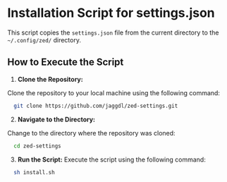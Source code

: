 # Installation Script for settings.json

This script copies the `settings.json` file from the current directory to the `~/.config/zed/` directory.

## How to Execute the Script

1. **Clone the Repository:**

  Clone the repository to your local machine using the following command:

  ```sh
    git clone https://github.com/jaggdl/zed-settings.git
  ```

2. **Navigate to the Directory:**

  Change to the directory where the repository was cloned:

  ```sh
    cd zed-settings
  ```

3. **Run the Script:**
  Execute the script using the following command:

  ```sh
    sh install.sh
  ```
